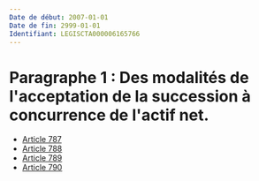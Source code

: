 ```yaml
---
Date de début: 2007-01-01
Date de fin: 2999-01-01
Identifiant: LEGISCTA000006165766
---
```


<h1>Paragraphe 1 : Des modalités de l'acceptation de la succession à concurrence de l'actif net.</h1>

- [Article 787](article_787.md)
- [Article 788](article_788.md)
- [Article 789](article_789.md)
- [Article 790](article_790.md)
